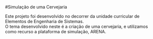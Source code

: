 #Simulação de uma Cervejaria

Este projeto foi desenvolvido no decorrer da unidade curricular de Elementos de Engenharia de Sistemas.   
O tema desenvolvido neste é a criação de uma cervejaria, e utilizamos como recurso a plataforma de simulação, ARENA.